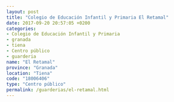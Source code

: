 ```yaml
---
layout: post
title: "Colegio de Educación Infantil y Primaria El Retamal"
date: 2017-09-20 20:57:05 +0200
categories:
- Colegio de Educación Infantil y Primaria
- granada
- tiena
- Centro público
- guarderia
name: "El Retamal"
province: "Granada"
location: "Tiena"
code: "18006406"
type: "Centro público"
permalink: /guarderias/el-retamal.html
---
```

